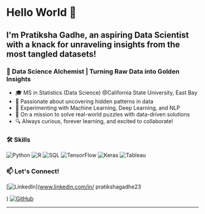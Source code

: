 # Hello World 👋

## I'm Pratiksha Gadhe, an aspiring Data Scientist with a knack for unraveling insights from the most tangled datasets!

### 🧪 Data Science Alchemist | Turning Raw Data into Golden Insights

- 🎓 MS in Statistics (Data Science) @California State University, East Bay
- 🚀 Passionate about uncovering hidden patterns in data
- 🔬 Experimenting with Machine Learning, Deep Learning, and NLP
- 🌟 On a mission to solve real-world puzzles with data-driven solutions
- 🔍 Always curious, forever learning, and excited to collaborate!

### 🛠️ Skills

![Python](https://img.shields.io/badge/-Python-3776AB?style=flat-square&logo=Python&logoColor=white)
![R](https://img.shields.io/badge/-R-276DC3?style=flat-square&logo=R&logoColor=white)
![SQL](https://img.shields.io/badge/-SQL-4479A1?style=flat-square&logo=MySQL&logoColor=white)
![TensorFlow](https://img.shields.io/badge/-TensorFlow-FF6F00?style=flat-square&logo=TensorFlow&logoColor=white)
![Keras](https://img.shields.io/badge/-Keras-D00000?style=flat-square&logo=Keras&logoColor=white)
![Tableau](https://img.shields.io/badge/-Tableau-E97627?style=flat-square&logo=Tableau&logoColor=white)


### 📫 Let's Connect!

[![LinkedIn](https://img.shields.io/badge/-LinkedIn-0077B5?style=flat-square&logo=LinkedIn&logoColor=white)](www.linkedin.com/in/
pratikshagadhe23

)
[![GitHub](https://img.shields.io/badge/-GitHub-181717?style=flat-square&logo=GitHub&logoColor=white)](https://github.com/pratikshagadhe23)

---

